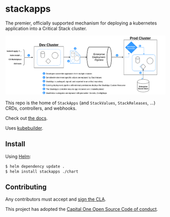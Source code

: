 # stackapps

The premier, officially supported mechanism for deploying a kubernetes application into a Critical Stack cluster.

![diagram](docs/src/img/stackapps-overview.png)

This repo is the home of `StackApps` (and `StackValues`, `StackReleases`, ...) CRDs, controllers, and webhooks.

Check out [the docs](https://criticalstack.github.io/stackapps/).

Uses [kubebuilder](https://github.com/kubernetes-sigs/kubebuilder).

## Install

Using [Helm](https://helm.sh/docs/intro/install/):

```shell
$ helm dependency update .
$ helm install stackapps ./chart
```

## Contributing

Any contributors must accept and [sign the CLA](https://cla-assistant.io/criticalstack/stackapps).

This project has adopted the [Capital One Open Source Code of conduct](https://developer.capitalone.com/resources/code-of-conduct).
